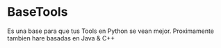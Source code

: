# BaseTools
Es una base para que tus Tools en Python se vean mejor. Proximamente tambien hare basadas en Java & C++
